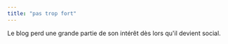 ```yaml
---
title: "pas trop fort"
---
```


Le blog perd une grande partie de son intérêt dès lors qu'il devient social.

